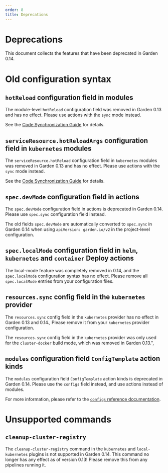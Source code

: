 ```yaml
---
order: 8
title: Deprecations
---
```


# Deprecations

This document collects the features that have been deprecated in Garden 0.14.

<!-- DO NOT CHANGE BELOW - AUTO-GENERATED -->
<!-- This section is auto-generated by `npm run generate-docs`. Any changes above these comments will be preserved. Make changes to deprecations in `deprecations.ts`. -->

# Old configuration syntax

<h2 id="hotreload"><code>hotReload</code> configuration field in modules</h2>

The module-level `hotReload` configuration field was removed in Garden 0.13 and has no effect. Please use actions with the `sync` mode instead.

See the [Code Synchronization Guide](../features/code-synchronization.md) for details.

<h2 id="hotreloadargs"><code>serviceResource.hotReloadArgs</code> configuration field in <code>kubernetes</code> modules</h2>

The `serviceResource.hotReload` configuration field in `kubernetes` modules was removed in Garden 0.13 and has no effect. Please use actions with the `sync` mode instead.

See the [Code Synchronization Guide](../features/code-synchronization.md) for details.

<h2 id="devmode"><code>spec.devMode</code> configuration field in actions</h2>

The `spec.devMode` configuration field in actions is deprecated in Garden 0.14. Please use `spec.sync` configuration field instead.

The old fields `spec.devMode` are automatically converted to `spec.sync` in Garden 0.14 when using `apiVersion: garden.io/v2` in the project-level configuration.

<h2 id="localmode"><code>spec.localMode</code> configuration field in <code>helm</code>, <code>kubernetes</code> and <code>container</code> Deploy actions</h2>

The local-mode feature was completely removed in 0.14, and the `spec.localMode` configuration syntax has no effect. Please remove all `spec.localMode` entries from your configuration files.

<h2 id="kubernetesprovidersyncresourcelimit"><code>resources.sync</code> config field in the <code>kubernetes</code> provider</h2>

The `resources.sync` config field in the `kubernetes` provider has no effect in Garden 0.13 and 0.14., Please remove it from your `kubernetes` provider configuration.

The `resources.sync` config field in the `kubernetes` provider was only used for the `cluster-docker` build mode, which was removed in Garden 0.13.",

<h2 id="configtemplatemodules"><code>modules</code> configuration field <code>ConfigTemplate</code> action kinds</h2>

The `modules` configuration field `ConfigTemplate` action kinds is deprecated in Garden 0.14. Please use the `configs` field instead, and use actions instead of modules.

For more information, please refer to the [`configs` reference documentation](../reference/config-template-config.md#configs).


# Unsupported commands

<h2 id="kubernetesplugincleanupclusterregistrycommand"><code>cleanup-cluster-registry</code></h2>

The `cleanup-cluster-registry` command in the `kubernetes` and `local-kubernetes` plugins is not supported in Garden 0.14. This command no longer has any effect as of version 0.13! Please remove this from any pipelines running it.

